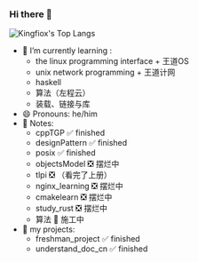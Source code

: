 ### Hi there 👋

![Kingfiox's Top Langs](https://github-readme-stats.vercel.app/api/top-langs/?username=KINGFIOX&layout=compact)

<!--
**KINGFIOX/kingfiox** is a ✨ _special_ ✨ repository because its `README.md` (this file) appears on your GitHub profile.

Here are some ideas to get you started:

- 🔭 I’m currently working on ...
- 🌱 I’m currently learning ...
- 👯 I’m looking to collaborate on ...
- 🤔 I’m looking for help with ...
- 💬 Ask me about ...
- 📫 How to reach me: ...
- 😄 Pronouns: ...
- ⚡ Fun fact: ...
-->

- 🌱 I’m currently learning : 
  - the linux programming interface + 王道OS
  - unix network programming + 王道计网
  - haskell
  - 算法（左程云）
  - 装载、链接与库
- 😄 Pronouns: he/him
- 📒 Notes:
  - cppTGP ✅ finished
  - designPattern ✅ finished
  - posix ✅ finished
  - objectsModel ❎ 摆烂中
  - tlpi ❎ （看完了上册）
  - nginx_learning ❎ 摆烂中
  - cmakelearn ❎ 摆烂中
  - study_rust ❎ 摆烂中
  - 算法 🚧 施工中
- 🔭 my projects:
  - freshman_project ✅ finished
  - understand_doc_cn ✅ finished
